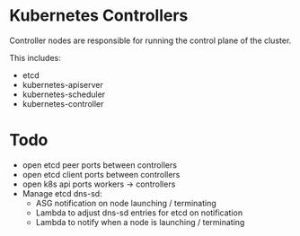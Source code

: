 # Kubernetes Controllers

Controller nodes are responsible for running the control plane of the cluster.

This includes:

* etcd
* kubernetes-apiserver
* kubernetes-scheduler
* kubernetes-controller

# Todo

* open etcd peer ports between controllers
* open etcd client ports between controllers
* open k8s api ports workers -> controllers
* Manage etcd dns-sd:
  * ASG notification on node launching / terminating
  * Lambda to adjust dns-sd entries for etcd on notification
  * Lambda to notify when a node is launching / terminating
